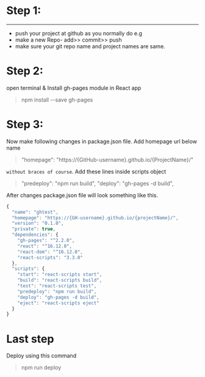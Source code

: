 # Step 1:
***
- push your project at github as you normally do e.g
- make a new Repo- add>> commit>> push
- make sure your git repo name and project names are same.
# Step 2: 
open terminal & Install gh-pages module in React app
> npm install --save gh-pages

# Step 3:
Now make following changes in package.json file.
Add homepage url below name
> "homepage": "https://{GitHub-username}.github.io/{ProjectName}/" 

 `without braces of course`.
Add these lines inside scripts object

> "predeploy": "npm run build",
    "deploy": "gh-pages -d build",


After changes package.json file will look something like this.

```js
{
  "name": "ghtest",
  "homepage": "https://{GH-username}.github.io/{projectName}/", 
  "version": "0.1.0",
  "private": true,
  "dependencies": {
    "gh-pages": "^2.2.0",
    "react": "^16.12.0",
    "react-dom": "^16.12.0",
    "react-scripts": "3.3.0"
  },
  "scripts": {
    "start": "react-scripts start",
    "build": "react-scripts build",
    "test": "react-scripts test",
    "predeploy": "npm run build",
    "deploy": "gh-pages -d build",
    "eject": "react-scripts eject"
  }
}
```
# Last step 
Deploy using this command

> npm run deploy